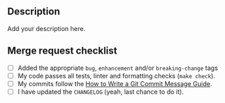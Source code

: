 ## Description

Add your description here.

## Merge request checklist

- [ ] Added the appropriate `bug`, `enhancement` and/or `breaking-change` tags
- [ ] My code passes all tests, linter and formatting checks (`make check`).
- [ ] My commits follow the [How to Write a Git Commit Message Guide](https://chris.beams.io/posts/git-commit/).
- [ ] I have updated the `CHANGELOG` (yeah, last chance to do it).
